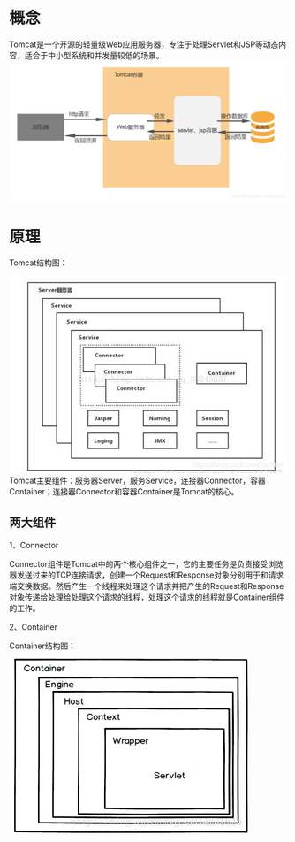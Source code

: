 # 概念
Tomcat是一个开源的轻量级Web应用服务器，专注于处理Servlet和JSP等动态内容，适合于中小型系统和并发量较低的场景。
![img.png](../resource/img.png)
# 原理
Tomcat结构图：

![img_1.png](../resource/img_1.png)
Tomcat主要组件：服务器Server，服务Service，连接器Connector，容器Container；连接器Connector和容器Container是Tomcat的核心。
## 两大组件
1、Connector

Connector组件是Tomcat中的两个核心组件之一，它的主要任务是负责接受浏览器发送过来的TCP连接请求，创建一个Request和Response对象分别用于和请求端交换数据。然后产生一个线程来处理这个请求并把产生的Request和Response对象传递给处理给处理这个请求的线程，处理这个请求的线程就是Container组件的工作。

2、Container

Container结构图：

![img_2.png](../resource/img_2.png)

